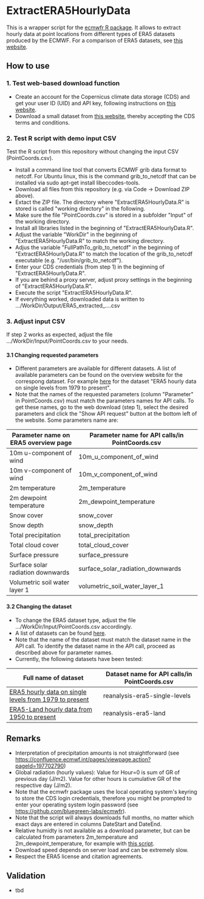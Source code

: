 # ExtractERA5HourlyData
This is a wrapper script for the [ecmwfr R package](https://github.com/bluegreen-labs/ecmwfr). It allows to extract hourly data at point locations from different types of ERA5 datasets produced by the ECMWF. For a comparison of ERA5 datasets, see [this website](https://confluence.ecmwf.int/display/CKB/The+family+of+ERA5+datasets).

## How to use
### 1. Test web-based download function
- Create an account for the Copernicus climate data storage (CDS) and get your user ID (UID) and API key, following instructions on [this website](
  https://cds.climate.copernicus.eu/).
- Download a small dataset from [this website](https://cds.climate.copernicus.eu/cdsapp#!/dataset/reanalysis-era5-single-levels?tab=form), thereby accepting the CDS terms and conditions.

### 2. Test R script with demo input CSV
Test the R script from this repository without changing the input CSV (PointCoords.csv).
- Install a command line tool that converts ECMWF grib data format to netcdf. For Ubuntu linux, this is the command grib_to_netcdf that can be installed via sudo apt-get install libeccodes-tools.
- Download all files from this repository (e.g. via Code -> Download ZIP above).
- Extact the ZIP file. The directory where "ExtractERA5HourlyData.R" is stored is called "working directory" in the following.
- Make sure the file "PointCoords.csv" is stored in a subfolder "Input" of the working directory.
- Install all libraries listed in the beginning of "ExtractERA5HourlyData.R".
- Adjust the variable "WorkDir" in the beginning of "ExtractERA5HourlyData.R" to match the working directory.
- Adjus the variable "FullPathTo_grib_to_netcdf" in the beginning of "ExtractERA5HourlyData.R" to match the location of the grib_to_netcdf executable (e.g. "/usr/bin/grib_to_netcdf").
- Enter your CDS credentials (from step 1) in the beginning of "ExtractERA5HourlyData.R".
- If you are behind a proxy server, adjust proxy settings in the beginning of "ExtractERA5HourlyData.R".
- Execute the script "ExtractERA5HourlyData.R".
- If everything worked, downloaded data is written to .../WorkDir/Output/ERA5_extracted_....csv

### 3. Adjust input CSV
If step 2 works as expected, adjust the file .../WorkDir/Input/PointCoords.csv to your needs.

#### 3.1 Changing requested parameters
- Different parameters are available for different datasets. A list of available parameters can be found on the overview website for the correspong dataset. For example [here](https://cds.climate.copernicus.eu/cdsapp#!/dataset/reanalysis-era5-single-levels?tab=overview) for the dataset "ERA5 hourly data on single levels from 1979 to present".
- Note that the names of the requested parameters (column "Parameter" in PointCoords.csv) must match the parameters names for API calls. To get these names, go to the web download (step 1), select the desired parameters and click the "Show API request" button at the bottom left of the website. Some parameters name are:

| Parameter name on ERA5 overview page  | Parameter name for API calls/in PointCoords.csv|
| ------------- |-------------|
| 10m u-component of wind | 10m_u_component_of_wind |
| 10m v-component of wind | 10m_v_component_of_wind |
| 2m temperature | 2m_temperature |
| 2m dewpoint temperature | 2m_dewpoint_temperature |
| Snow cover | snow_cover |
| Snow depth | snow_depth |
| Total precipitation | total_precipitation |
| Total cloud cover | total_cloud_cover |
| Surface pressure | surface_pressure |
| Surface solar radiation downwards | surface_solar_radiation_downwards |
| Volumetric soil water layer 1 | volumetric_soil_water_layer_1 |

#### 3.2 Changing the dataset
 - To change the ERA5 dataset type, adjust the file .../WorkDir/Input/PointCoords.csv accordingly.
 - A list of datasets can be found [here](https://cds.climate.copernicus.eu/cdsapp#!/search?type=dataset).
 - Note that the name of the dataset must match the dataset name in the API call. To identify the dataset name in the API call, proceed as described above for parameter names.
 - Currently, the following datasets have been tested:

| Full name of dataset  | Dataset name for API calls/in PointCoords.csv|
| ------------- |-------------|
| [ERA5 hourly data on single levels from 1979 to present](https://cds.climate.copernicus.eu/cdsapp#!/dataset/reanalysis-era5-single-levels?tab=overview) | reanalysis-era5-single-levels |
| [ERA5-Land hourly data from 1950 to present](https://cds.climate.copernicus.eu/cdsapp#!/dataset/reanalysis-era5-land?tab=overview) | reanalysis-era5-land |


## Remarks
- Interpretation of precipitation amounts is not straightforward (see https://confluence.ecmwf.int/pages/viewpage.action?pageId=197702790)
-  Global radiation (hourly values): Value for Hour=0 is sum of GR of previous day (J/m2). Value for other hours is cumulative GR of the respective day (J/m2).
- Note that the ecmwfr package uses the local operating system's keyring to store the CDS login credentials, therefore you might be prompted to enter your operating system login password (see https://github.com/bluegreen-labs/ecmwfr).
- Note that the script will always downloads full months, no matter which exact days are entered in columns DateStart and DateEnd.
- Relative humidty is not available as a download parameter, but can be calculated from parameters 2m_temperature and 2m_dewpoint_temperature, for example with [this script](https://github.com/AndSchmitz/CalculateRelHumid).
- Download speed depends on server load and can be extremely slow.
- Respect the ERA5 license and citation agreements.


## Validation

- tbd
